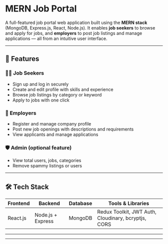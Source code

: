 # MERN Job Portal

A full-featured job portal web application built using the **MERN stack** (MongoDB, Express.js, React, Node.js). It enables **job seekers** to browse and apply for jobs, and **employers** to post job listings and manage applications — all from an intuitive user interface.

---

## 🚀 Features

### 👨‍💻 Job Seekers
- Sign up and log in securely
- Create and edit profile with skills and experience
- Browse job listings by category or keyword
- Apply to jobs with one click

### 🏢 Employers
- Register and manage company profile
- Post new job openings with descriptions and requirements
- View applicants and manage applications

### 🛡️ Admin (optional feature)
- View total users, jobs, categories
- Remove spammy listings or users

---

## 🛠️ Tech Stack

| Frontend        | Backend         | Database     | Tools & Libraries         |
|----------------|------------------|--------------|----------------------------|
| React.js        | Node.js + Express | MongoDB       | Redux Toolkit, JWT Auth, Cloudinary, bcryptjs, CORS |

---


---


